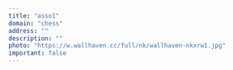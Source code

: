 ```yaml
---
title: "asso1"
domain: "chess"
address: ""
description: ""
photo: "https://w.wallhaven.cc/full/nk/wallhaven-nkxrw1.jpg"
important: false
---
```


